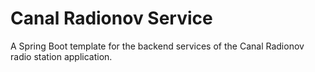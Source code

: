 # Canal Radionov Service

A Spring Boot template for the backend services of the Canal Radionov radio station application.